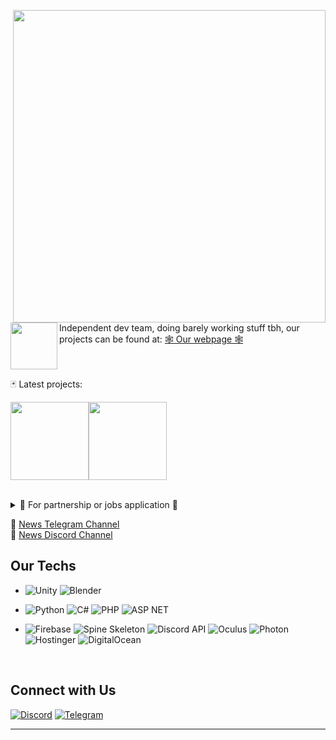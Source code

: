 <p float="right">
  <img src='https://mentallystable4sure.dev/assets/images/banner-bg.png' width='500' align="right">
  <p float="right">
 
  <a href="https://mentallystable4sure.dev/"><img src='https://mentallystable4sure.dev/assets/images/features-icon-1.png' width='75' align="left"></a>
  
  Independent dev team, doing barely working stuff tbh, our projects can be found at: [🕸️ Our webpage 🕸️](https://mentallystable4sure.dev/)

  <br><br>
  🃏 Latest projects:

  <a href="https://discord.com/oauth2/authorize?client_id=739487241469952000&permissions=8&scope=bot"><img src='https://mentallystable4sure.dev/assets/images/github-item-eremite.png' width='125' align="center"></a><a href="https://github.com/MentallyStable4sure/MD5-Hasher/releases"><img src='https://mentallystable4sure.dev/assets/images/github-item-md5hasher.png' width='125' align="center"></a>
  <br><br>
  <details>
  <summary>💬 For partnership or jobs application 💬</summary>

  ```
  corp@mentallystable4sure.dev
  ```
  </details>

  💌 [News Telegram Channel](https://t.me/mentallystable4sure) \
  💌 [News Discord Channel](https://discord.gg/mentallystable4sure)
  </p>
</p>
    
  ## Our Techs
    
- ![Unity](https://img.shields.io/badge/-Unity-black?style=for-the-badge&logo=unity)
  ![Blender](https://img.shields.io/badge/-Blender-red?style=for-the-badge&logo=blender&logoColor=white)
- ![Python](https://img.shields.io/badge/Python-14354c?style=for-the-badge&logo=python&logoColor=ffffff)
  ![C#](https://img.shields.io/badge/Csharp-%230175C2.svg?style=for-the-badge&logo=csharp&logoColor=white)
  ![PHP](https://img.shields.io/badge/php-000000.svg?style=for-the-badge&logo=php&logoColor=8564d9)
  ![ASP NET](https://img.shields.io/badge/asp.net-000000.svg?style=for-the-badge&logo=dotnet&logoColor=blue)
- ![Firebase](https://img.shields.io/badge/Firebase-F4A460.svg?style=for-the-badge&logo=Firebase&logoColor=white)
  ![Spine Skeleton](https://img.shields.io/badge/Spine-Skeleton-%2302569B.svg?style=for-the-badge&logo=spine&logoColor=white)
  ![Discord API](https://img.shields.io/badge/Discord-API-%2302569B.svg?style=for-the-badge&logo=discord&logoColor=white)
  ![Oculus](https://img.shields.io/badge/Oculus-000000.svg?style=for-the-badge&logo=oculus&logoColor=white)
  ![Photon](https://img.shields.io/badge/Photon-%2302569B.svg?style=for-the-badge&logo=Photon&logoColor=white)
  ![Hostinger](https://img.shields.io/badge/Hostinger-%230167ff.svg?style=for-the-badge&logo=hostinger&logoColor=white)
  ![DigitalOcean](https://img.shields.io/badge/DigitalOcean-%230167ff.svg?style=for-the-badge&logo=digitalOcean&logoColor=white)
  
  </p>
 </p>
 <br>
 
## Connect with Us

  [![Discord](https://img.shields.io/badge/Discord-5865F2?style=for-the-badge&logo=discord&logoColor=white)](https://discord.gg/mentallystable4sure)
  [![Telegram](https://img.shields.io/badge/Telegram-9370DB?&style=for-the-badge&logo=telegram&logoColor=white)](https://t.me/mentallystable4sure)

___

